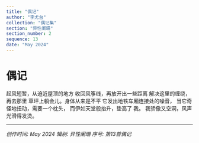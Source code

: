 ```yaml
---
title: "偶记"
author: "李尤台"
collection: "偶记集"
section: "异性阑珊"
section_number: 2
sequence: 13
date: "May 2024"
---
```


# 偶记

起风短暂，从迫近屋顶的地方
收回风筝线，再放开出一些距离
解决这里的缠绕，再去那里
草坪上躺会儿。身体从来是不平
它发出地铁车厢连接处的噪音，
当它奇怪地扭动，需要一个枕头，
而伊如天堂般抬升，垫高了 我。
我骄傲又空洞，风声光滑得发烫。

---
*创作时间: May 2024*
*辑别: 异性阑珊*
*序号: 第13首偶记*
